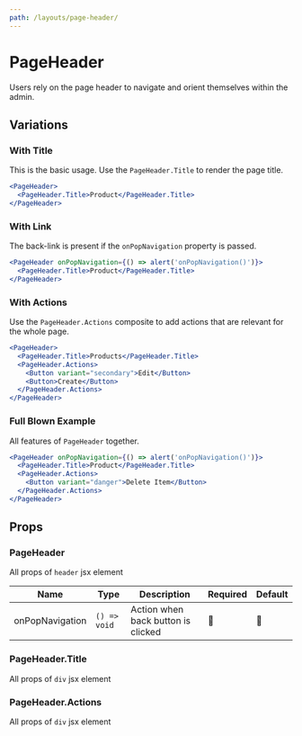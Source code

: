 ```yaml
---
path: /layouts/page-header/
---
```


# PageHeader

Users rely on the page header to navigate and orient themselves within the admin.

## Variations

### With Title

This is the basic usage. Use the `PageHeader.Title` to render the page title.

```jsx
<PageHeader>
  <PageHeader.Title>Product</PageHeader.Title>
</PageHeader>
```

### With Link

The back-link is present if the `onPopNavigation` property is passed.

```jsx
<PageHeader onPopNavigation={() => alert('onPopNavigation()')}>
  <PageHeader.Title>Product</PageHeader.Title>
</PageHeader>
```

### With Actions

Use the `PageHeader.Actions` composite to add actions that are relevant for the whole page.

```jsx
<PageHeader>
  <PageHeader.Title>Products</PageHeader.Title>
  <PageHeader.Actions>
    <Button variant="secondary">Edit</Button>
    <Button>Create</Button>
  </PageHeader.Actions>
</PageHeader>
```

### Full Blown Example

All features of `PageHeader` together.

```jsx
<PageHeader onPopNavigation={() => alert('onPopNavigation()')}>
  <PageHeader.Title>Product</PageHeader.Title>
  <PageHeader.Actions>
    <Button variant="danger">Delete Item</Button>
  </PageHeader.Actions>
</PageHeader>
```

## Props

### PageHeader

All props of `header` jsx element

| Name            | Type         | Description                        | Required | Default |
| --------------- | ------------ | ---------------------------------- | -------- | ------- |
| onPopNavigation | `() => void` | Action when back button is clicked | 🚫       | 🚫      |

### PageHeader.Title

All props of `div` jsx element

### PageHeader.Actions

All props of `div` jsx element
